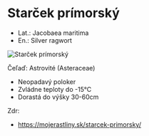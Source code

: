 # Starček prímorský
- Lat.: Jacobaea maritima
- En.: Silver ragwort

![Starček prímorský](./dusty_miller "Starček prímorský")

Čeľaď: Astrovité (Asteraceae)

- Neopadavý poloker
- Zvládne teploty do -15°C
- Dorastá do výšky 30-60cm

Zdr:
- https://mojerastliny.sk/starcek-primorsky/